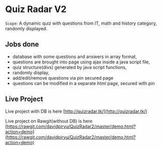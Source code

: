 Quiz Radar V2
==========

`Scope`: 
A dynamic quiz with questions from IT, math and history category, randomly displayed.

Jobs done
---------

- database with some questions and answers in array format,
- questions are brought into page using ajax inside a java script file,
- quiz structure(divs) generated by java script functions,
- randomly display,
- add/edit/remove questions via pin secured page
- questions can be modified in a separate html page, secured with pin


Live Project
----

Live project with DB is here [http://quizradar.tk/](http://quizradar.tk/) 

Live project on Rawgit(without DB) is here [https://rawgit.com/davidpirvu/QuizRadar2/master/demo.html?action=demo](https://rawgit.com/davidpirvu/QuizRadar2/master/demo.html?action=demo)
 

 